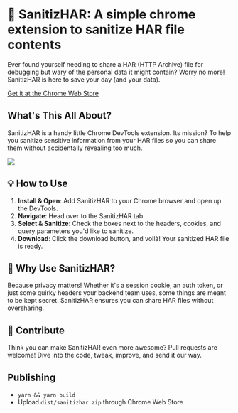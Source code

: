 # 🔐 SanitizHAR: A simple chrome extension to sanitize HAR file contents

Ever found yourself needing to share a HAR (HTTP Archive) file for debugging but wary of the personal data it might contain? Worry no more! SanitizHAR is here to save your day (and your data).

[Get it at the Chrome Web Store](https://chromewebstore.google.com/detail/sanitizhar/olljgcknknokkfcchffamflmcicapofi)

## What's This All About?

SanitizHAR is a handy little Chrome DevTools extension. Its mission? To help you sanitize sensitive information from your HAR files so you can share them without accidentally revealing too much.

![](https://github.com/shayonj/sanitizhar/blob/main/internal/preview.jpg?raw=true)

## 💡 How to Use

1. **Install & Open**: Add SanitizHAR to your Chrome browser and open up the DevTools.
2. **Navigate**: Head over to the SanitizHAR tab.
3. **Select & Sanitize**: Check the boxes next to the headers, cookies, and query parameters you'd like to sanitize.
4. **Download**: Click the download button, and voilà! Your sanitized HAR file is ready.

## 🤔 Why Use SanitizHAR?

Because privacy matters! Whether it's a session cookie, an auth token, or just some quirky headers your backend team uses, some things are meant to be kept secret. SanitizHAR ensures you can share HAR files without oversharing.

## 🌟 Contribute

Think you can make SanitizHAR even more awesome? Pull requests are welcome! Dive into the code, tweak, improve, and send it our way.

## Publishing

- `yarn && yarn build`
- Upload `dist/sanitizhar.zip` through Chrome Web Store
